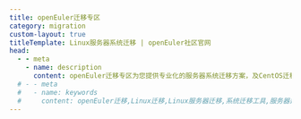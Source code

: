 ```yaml
---
title: openEuler迁移专区
category: migration
custom-layout: true
titleTemplate: Linux服务器系统迁移 | openEuler社区官网
head:
  - - meta
    - name: description
      content: openEuler迁移专区为您提供专业化的服务器系统迁移方案，及CentOS迁移操作系统迁移工具，助力企业简单、平稳、高效进行操作系统升级及操作系统迁移。想要了解更多系统迁移相关信息，欢迎访问openEuler官网。
  # - - meta
  #   - name: keywords
  #     content: openEuler迁移,Linux迁移,Linux服务器迁移,系统迁移工具,服务器迁移方案,CentOS迁移
---
```


<script setup lang="ts">
  import TheMigrationDownload from "@/views/migration/TheMigrationDownload.vue"
</script>

<TheMigrationDownload />
